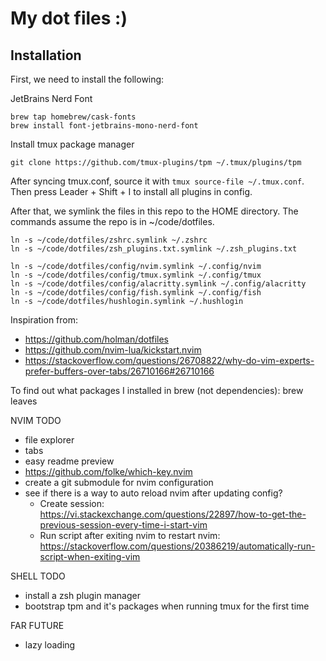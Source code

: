 # My dot files :)

## Installation
First, we need to install the following:

JetBrains Nerd Font
```
brew tap homebrew/cask-fonts
brew install font-jetbrains-mono-nerd-font
```

Install tmux package manager
```
git clone https://github.com/tmux-plugins/tpm ~/.tmux/plugins/tpm
```
After syncing tmux.conf, source it with `tmux source-file ~/.tmux.conf`. Then press Leader + Shift + I to install all plugins in config.

After that, we symlink the files in this repo to the HOME directory. The commands assume the repo is in ~/code/dotfiles.
```
ln -s ~/code/dotfiles/zshrc.symlink ~/.zshrc
ln -s ~/code/dotfiles/zsh_plugins.txt.symlink ~/.zsh_plugins.txt

ln -s ~/code/dotfiles/config/nvim.symlink ~/.config/nvim
ln -s ~/code/dotfiles/config/tmux.symlink ~/.config/tmux
ln -s ~/code/dotfiles/config/alacritty.symlink ~/.config/alacritty
ln -s ~/code/dotfiles/config/fish.symlink ~/.config/fish
ln -s ~/code/dotfiles/hushlogin.symlink ~/.hushlogin
```

Inspiration from:
- https://github.com/holman/dotfiles
- https://github.com/nvim-lua/kickstart.nvim
- https://stackoverflow.com/questions/26708822/why-do-vim-experts-prefer-buffers-over-tabs/26710166#26710166

To find out what packages I installed in brew (not dependencies):
brew leaves

NVIM TODO
- file explorer
- tabs
- easy readme preview
- https://github.com/folke/which-key.nvim
- create a git submodule for nvim configuration
- see if there is a way to auto reload nvim after updating config?
    - Create session: https://vi.stackexchange.com/questions/22897/how-to-get-the-previous-session-every-time-i-start-vim
    - Run script after exiting nvim to restart nvim: https://stackoverflow.com/questions/20386219/automatically-run-script-when-exiting-vim

SHELL TODO
- install a zsh plugin manager
- bootstrap tpm and it's packages when running tmux for the first time

FAR FUTURE
- lazy loading
